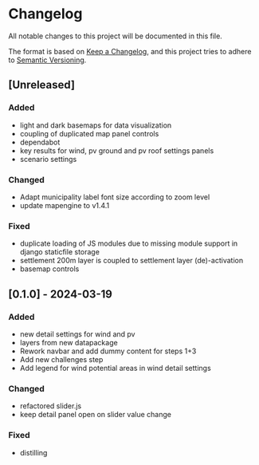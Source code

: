 # Changelog
All notable changes to this project will be documented in this file.

The format is based on [Keep a Changelog](https://keepachangelog.com/en/1.0.0/),
and this project tries to adhere to [Semantic Versioning](https://semver.org/spec/v2.0.0.html).

## [Unreleased]
### Added
- light and dark basemaps for data visualization
- coupling of duplicated map panel controls
- dependabot
- key results for wind, pv ground and pv roof settings panels
- scenario settings

### Changed
- Adapt municipality label font size according to zoom level
- update mapengine to v1.4.1

### Fixed
- duplicate loading of JS modules due to missing module support in django staticfile storage
- settlement 200m layer is coupled to settlement layer (de)-activation
- basemap controls

## [0.1.0] - 2024-03-19
### Added
- new detail settings for wind and pv
- layers from new datapackage
- Rework navbar and add dummy content for steps 1+3
- Add new challenges step
- Add legend for wind potential areas in wind detail settings

### Changed
- refactored slider.js
- keep detail panel open on slider value change

### Fixed
- distilling
